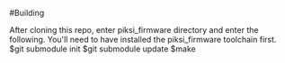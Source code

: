 #Building

After cloning this repo, enter piksi_firmware directory and enter the following. You'll need to have installed the piksi_firmware toolchain first.
$git submodule init
$git submodule update
$make
